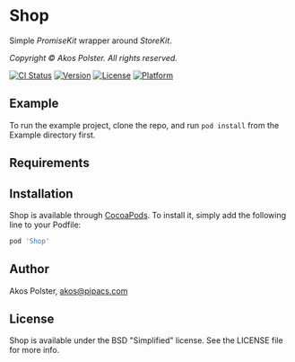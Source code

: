 # Shop

Simple _PromiseKit_ wrapper around _StoreKit_.

_Copyright &copy; Akos Polster. All rights reserved._

[![CI Status](https://img.shields.io/travis/pipacs/shop.svg?style=flat)](https://travis-ci.org/pipacs/shop)
[![Version](https://img.shields.io/cocoapods/v/Shop.svg?style=flat)](https://cocoapods.org/pods/Shop)
[![License](https://img.shields.io/cocoapods/l/Shop.svg?style=flat)](https://cocoapods.org/pods/Shop)
[![Platform](https://img.shields.io/cocoapods/p/Shop.svg?style=flat)](https://cocoapods.org/pods/Shop)

## Example

To run the example project, clone the repo, and run `pod install` from the Example directory first.

## Requirements

## Installation

Shop is available through [CocoaPods](https://cocoapods.org). To install
it, simply add the following line to your Podfile:

```ruby
pod 'Shop'
```

## Author

Akos Polster, akos@pipacs.com

## License

Shop is available under the BSD "Simplified" license. See the LICENSE file for more info.
